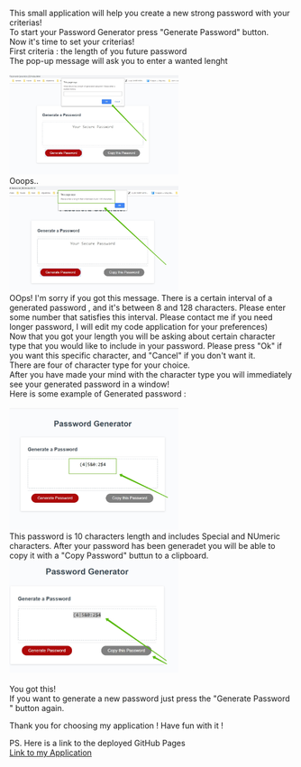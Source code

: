 This small application will help you create a new strong password with your criterias!<br>
To start your Password Generator press "Generate Password" button.<br>
Now it's time to set your criterias!<br>
First criteria : the length of you future password <br>
The pop-up message will ask you to enter a wanted lenght<br><br>
<img src = "./images/SnapShot_1.jpg" width = 300px><br>
Ooops..<br>
<img src ="./images/SnapShot_2.jpg" width = 300px><br>
OOps! I'm sorry if you got this message. There is a certain interval of a generated password , and it's between 8 and 128 characters. Please enter some number that satisfies this interval. Please contact me if you need longer password, I will edit my code application for your preferences) <br>
Now that you got your length you will be asking about certain character type that you would like to include in your password. Please press "Ok" if you want this specific character, and "Cancel" if you don't want it.<br>
There are four of character type for your choice. <br>
After you have made your mind with the character type you will immediately see your generated password in a window!<br>
Here is some example of Generated password : <br><br>
<img src ="./images/SnapShot_3.jpg" width = 300px><br>
This password is 10 characters length and includes Special and NUmeric characters.
After your password has been generadet you will be able to copy it with a "Copy Password" buttun to a clipboard.<br>
<img src ="./images/SnapShot_4.jpg" width = 300px><br><br>
You got this! <br>
If you want to generate a new password just press the "Generate Password " button again.<br>

Thank you for choosing my application ! Have fun with it ! <br>

PS. Here is a link to the deployed GitHub Pages <br>
<a href ="https://ellen0404.github.io/Password-Generator_ED/">Link to my Application</a>



